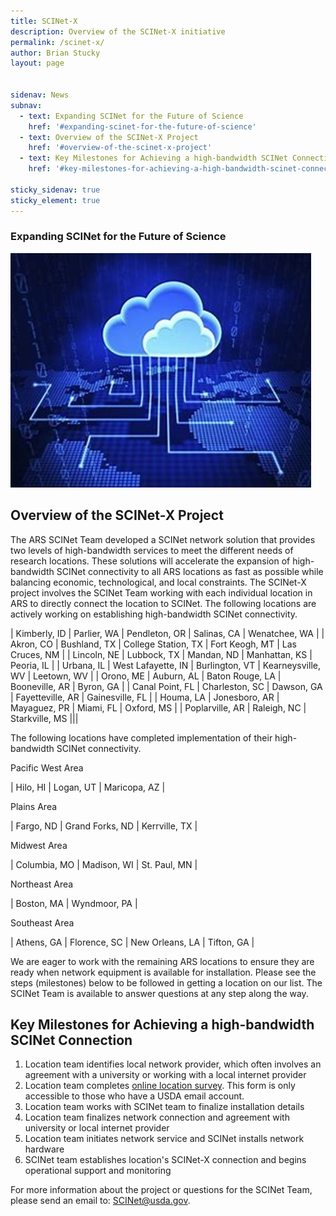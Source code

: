 ```yaml
---
title: SCINet-X
description: Overview of the SCINet-X initiative
permalink: /scinet-x/
author: Brian Stucky
layout: page

 
sidenav: News
subnav:
  - text: Expanding SCINet for the Future of Science
    href: '#expanding-scinet-for-the-future-of-science'
  - text: Overview of the SCINet-X Project
    href: '#overview-of-the-scinet-x-project'
  - text: Key Milestones for Achieving a high-bandwidth SCINet Connection
    href: '#key-milestones-for-achieving-a-high-bandwidth-scinet-connection'

sticky_sidenav: true
sticky_element: true
---
```


### Expanding SCINet for the Future of Science

![SCINet-X visualization](/assets/img/scinet-x-visualization.jpg)

## Overview of the SCINet-X Project

The ARS SCINet Team developed a SCINet network solution that provides two levels of high-bandwidth services to meet the different needs of research locations.  These solutions will accelerate the expansion of high-bandwidth SCINet connectivity to all ARS locations as fast as possible while balancing economic, technological, and local constraints.  The SCINet-X project involves the SCINet Team working with each individual location in ARS to directly connect the location to SCINet.  The following locations are actively working on establishing high-bandwidth SCINet connectivity. 


| Kimberly, ID | Parlier, WA | Pendleton, OR | Salinas, CA | Wenatchee, WA | 
| Akron, CO | Bushland, TX | College Station, TX | Fort Keogh, MT | Las Cruces, NM |
| Lincoln, NE | Lubbock, TX | Mandan, ND | Manhattan, KS | Peoria, IL |
| Urbana, IL | West Lafayette, IN | Burlington, VT | Kearneysville, WV | Leetown, WV |
| Orono, ME | Auburn, AL | Baton Rouge, LA | Booneville, AR | Byron, GA | 
| Canal Point, FL | Charleston, SC | Dawson, GA | Fayetteville, AR | Gainesville, FL |
| Houma, LA | Jonesboro, AR | Mayaguez, PR | Miami, FL | Oxford, MS |
| Poplarville, AR | Raleigh, NC | Starkville, MS |||


The following locations have completed implementation of their high-bandwidth SCINet connectivity. 


Pacific West Area 

| Hilo, HI | Logan, UT | Maricopa, AZ |

Plains Area

| Fargo, ND | Grand Forks, ND | Kerrville, TX |

Midwest Area

| Columbia, MO | Madison, WI | St. Paul, MN |

Northeast Area

| Boston, MA | Wyndmoor, PA |

Southeast Area

| Athens, GA | Florence, SC | New Orleans, LA | Tifton, GA |


We are eager to work with the remaining ARS locations to ensure they are ready when network equipment is available for installation. Please see the steps (milestones) below to be followed in getting a location on our list. The SCINet Team is available to answer questions at any step along the way. 


## Key Milestones for Achieving a high-bandwidth SCINet Connection

1. Location team identifies local network provider, which often involves an agreement with a university or working with a local internet provider
1. Location team completes [online location survey](https://forms.office.com/g/wcLFzhV73h). This form is only accessible to those who have a USDA email account.
1. Location team works with SCINet team to finalize installation details
1. Location team finalizes network connection and agreement with university or local internet provider
1. Location team initiates network service and SCINet installs network hardware
1. SCINet team establishes location's SCINet-X connection and begins operational support and monitoring

For more information about the project or questions for the SCINet Team, please send an email to: [SCINet@usda.gov](mailto:SCINet@usda.gov).


